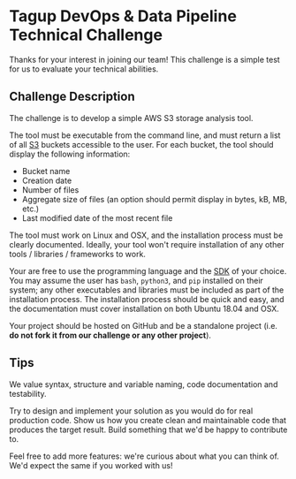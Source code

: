 # Tagup DevOps & Data Pipeline Technical Challenge

Thanks for your interest in joining our team! This challenge is a simple test for us to evaluate your technical abilities.

## Challenge Description

The challenge is to develop a simple AWS S3 storage analysis tool.

The tool must be executable from the command line, and must return a list of all [S3](https://aws.amazon.com/documentation/s3/) buckets accessible to the user. For each bucket, the tool should display the following information:

- Bucket name
- Creation date
- Number of files
- Aggregate size of files (an option should permit display in bytes, kB, MB, etc.)
- Last modified date of the most recent file

The tool must work on Linux and OSX, and the installation process must be clearly documented. Ideally, your tool won't require installation of any other tools / libraries / frameworks to work.

Your are free to use the programming language and the [SDK](https://aws.amazon.com/tools/) of your choice. You may assume the user has `bash`, `python3`, and `pip` installed on their system; any other executables and libraries must be included as part of the installation process. The installation process should be quick and easy, and the documentation must cover installation on both Ubuntu 18.04 and OSX.

Your project should be hosted on GitHub and be a standalone project (i.e. **do not fork it from our challenge or any other project**).

## Tips

We value syntax, structure and variable naming, code documentation and testability.

Try to design and implement your solution as you would do for real production code. Show us how you create clean and maintainable code that produces the target result. Build something that we'd be happy to contribute to.

Feel free to add more features: we're curious about what you can think of. We'd expect the same if you worked with us!
